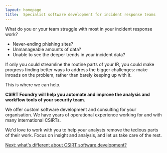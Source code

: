 ```yaml
---
layout: homepage
title:  Specialist software development for incident response teams
---
```


What do you or your team struggle with most in your incident response work? 

* Never-ending phishing sites?
* Unmanageable amounts of data?
* Unable to see the deeper trends in your incident data?

If only you could streamline the routine parts of your IR, you could make progress finding better ways to address the bigger challenges: make inroads on the problem, rather than barely keeping up with it.

This is where we can help.

**CSIRT Foundry will help you automate and improve the analysis and 
workflow tools of your security team.**

We offer custom software development and consulting for your organisation. We have years of operational experience working for and with many international CSIRTs.  

We'd love to work with you to help your analysts remove the tedious parts of their work.  Focus on insight and analysis, and let us take care of the rest.

<p><a href="/challenges/">Next: what's different about CSIRT software development?</a></p>
